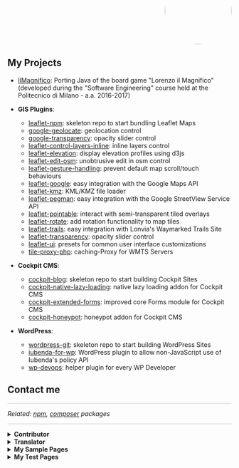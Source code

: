 <p align="right" style="margin-top: -70px; text-align: right;">
  <a href="https://github.com/Raruto">
    <img style="border-radius:50%;" src="https://avatars.githubusercontent.com/u/9614886?s=400" height="150" />
  </a>
</p>
<p align="center" style="display:none;">
  <a href="https://raruto.github.io/">View at raruto.github.io</a>
</p>

## My Projects

- [IlMagnifico](https://raruto.github.io/IlMagnifico): Porting Java of the board game "Lorenzo il Magnifico" (developed during the "Software Engineering" course held at the Politecnico di Milano - a.a. 2016-2017)

- **GIS Plugins**:
  - [leaflet-npm](https://raruto.github.io/leaflet-npm): skeleton repo to start bundling Leaflet Maps
  - [google-geolocate](https://raruto.github.io/google-geolocate): geolocation control
  - [google-transparency](https://raruto.github.io/google-transparency): opacity slider control
  - [leaflet-control-layers-inline](https://raruto.github.io/leaflet-control-layers-inline): inline layers control
  - [leaflet-elevation](https://raruto.github.io/leaflet-elevation): display elevation profiles using d3js
  - [leaflet-edit-osm](https://raruto.github.io/leaflet-edit-osm): unobtrusive edit in osm control
  - [leaflet-gesture-handling](https://raruto.github.io/leaflet-gesture-handling): prevent default map scroll/touch behaviours
  - [leaflet-google](https://raruto.github.io/leaflet-google): easy integration with the Google Maps API
  - [leaflet-kmz](https://raruto.github.io/leaflet-kmz): KML/KMZ file loader
  - [leaflet-pegman](https://raruto.github.io/leaflet-pegman): easy integration with the Google StreetView Service API
  - [leaflet-pointable](https://raruto.github.io/leaflet-pointable): interact with semi-transparent tiled overlays
  - [leaflet-rotate](https://raruto.github.io/leaflet-rotate): add rotation functionality to map tiles
  - [leaflet-trails](https://raruto.github.io/leaflet-trails): easy integration with Lonvia's Waymarked Trails Site
  - [leaflet-transparency](https://raruto.github.io/leaflet-transparency): opacity slider control
  - [leaflet-ui](https://raruto.github.io/leaflet-ui): presets for common user interface customizations
  - [tile-proxy-php](https://raruto.github.io/tile-proxy-php): caching-Proxy for WMTS Servers

- **Cockpit CMS**:
  - [cockpit-blog](https://github.com/Raruto/cockpit-blog): skeleton repo to start building Cockpit Sites
  - [cockpit-native-lazy-loading](https://github.com/Raruto/cockpit-native-lazy-loading): native lazy loading addon for Cockpit CMS
  - [cockpit-extended-forms](https://github.com/Raruto/cockpit-extended-forms): improved core Forms module for Cockpit CMS
  - [cockpit-honeypot](https://github.com/Raruto/cockpit-honeypot): honeypot addon for Cockpit CMS

- **WordPress**:
  - [wordpress-git](https://raruto.github.io/wordpress-git): skeleton repo to start building WordPress Sites
  - [iubenda-for-wp](https://github.com/Raruto/iubenda-for-wp): WordPress plugin to allow non-JavaScript use of Iubenda's policy API
  - [wp-devops](https://raruto.github.io/wp-devops): helper plugin for every WP Developer

## Contact me
<div id="tripetto"></div>
<script src="https://unpkg.com/tripetto-runner-foundation"></script>
<script src="https://unpkg.com/tripetto-runner-classic"></script>
<script src="https://unpkg.com/tripetto-services"></script>
<script>
var tripetto = TripettoServices.init({ token: "eyJhbGciOiJIUzI1NiIsInR5cCI6IkpXVCJ9.eyJ1c2VyIjoiS1JWUytRZmhQUnJxSkJ0eWZTZU82UldNTkhCOEx1NVRVYTVTQWplZno5MD0iLCJkZWZpbml0aW9uIjoibVRqVjJtckQ0ZWJCbWR5NWlNUnptVGJZZTRaVXlQQzJpSVZLWDZiTGlSOD0iLCJ0eXBlIjoiY29sbGVjdCJ9.33H9DigsyOEJpOrDa6OcEscng3fPiMKnohXGAvVoF1c" });

TripettoClassic.run({
    element: document.getElementById("tripetto"),
    definition: tripetto.definition,
    styles: tripetto.styles,
    l10n: tripetto.l10n,
    locale: tripetto.locale,
    translations: tripetto.translations,
    attachments: tripetto.attachments,
    onSubmit: tripetto.onSubmit
});
</script>

<hr style="background: #ccc;">
<p><em>Related: <a href="https://www.npmjs.com/~raruto">npm</a>, <a href="https://packagist.org/users/raruto/">composer</a> packages</em></p>
<hr style="background: #ccc;">

<details>
  <summary><b style="font-weight:bold;cursor:pointer;">Contributor</b></summary>
  <ul>
    <li><a href="https://github.com/agentejo/cockpit">Cockpit CMS</a>: <em>self-hosted headless and api-driven CMS</em></li>
    <li><a href="https://github.com/raffaelj/CpMultiplane">CpMultiplane</a>: <em>small PHP frontend for Cockpit CMS</em></li>
    <li><a href="https://github.com/afragen/wp-dependency-installer">WP Dependency Installer</a>: <em>lightweight class to automatically install WordPress plugins dependencies</em></li>
    <li><a href="https://wordpress.org/plugins/local-development/" rel="nofollow">Local Development</a>: <em>improved local development with just a WordPress plugin</em></li>
    <li><a href="https://github.com/afragen/github-updater">Github Updater</a>: <em>automatically update installed WordPress Git hosted themes and plugins</em></li>
    <li><a href="https://github.com/tomjn/composerpress">Composerpress</a>: <em>retroactively creates a composer.json for a WordPress site</em></li>
    <li><a href="https://plugins.trac.wordpress.org/browser/events-manager/" rel="nofollow">Events Manager</a>: <em>handle WordPress Events Registration, Bookings, Calendars and Locations with ease</em></li>
    <li><a href="https://github.com/Florent73/send-pdf-for-contact-form-7">Send PDF for Contact Form 7</a>: <em>automatically generate PDF files from Contact Form 7 submissions</em></li>
  </ul>
</details>

<details>
  <summary><b style="font-weight:bold;cursor:pointer;">Translator</b></summary>
  <ul>
    <li><a href="https://translate.wordpress.org/locale/it/default/wp-plugins/bbpress/" rel="nofollow">bbPress</a></li>
    <li><a href="https://translate.wordpress.org/locale/it/default/wp-plugins/buddypress/" rel="nofollow">BuddyPress</a></li>
    <li><a href="https://github.com/Raruto/cockpit-i18n">Cockpit CMS</a></li>
    <li><a href="https://github.com/raffaelj/CpMultiplane-i18n">CpMultiplane</a></li>
    <li><a href="https://translate.wordpress.org/locale/it/default/wp-plugins/events-manager/" rel="nofollow">Events Manager</a></li>
    <li><a href="https://translate.wordpress.org/locale/it/default/wp-plugins/featured-image-by-url/" rel="nofollow">Featured image by URL</a></li>
    <li><a href="https://github.com/horosproject/horos">Horos</a>: <em>DICOM medical image viewer</em></li>
    <li><a href="https://translate.wordpress.org/locale/it/default/wp-plugins/simple-history/" rel="nofollow">Simple History</a></li>
    <li><a href="https://translate.wordpress.org/locale/it/default/wp-plugins/user-submitted-posts/" rel="nofollow">User Submitted Posts</a></li>
    <li><a href="https://translate.wordpress.org/locale/it/default/wp-plugins/wp-upg/" rel="nofollow">User Post Gallery</a></li>
    <li><a href="https://translate.wordpress.org/locale/it/default/wp-plugins/woocommerce-email-inquiry-cart-options/" rel="nofollow">WooCommerce Email Inquiry &amp; Cart Options</a></li>
    <li><a href="https://translate.wordpress.org/locale/it/default/wp-themes/radcliffe/" rel="nofollow">Radcliffe</a></li>
  </ul>
</details>

<details>
  <summary><b style="font-weight:bold;cursor:pointer;">My Sample Pages</b></summary>
  <ul>
    <li><strong>Google Maps</strong>:
      <ul>
        <li><a href="/Raruto/raruto.github.io/blob/master/examples/google-geolocate/google-geolocate.html">geolocate control</a></li>
        <li><a href="/Raruto/raruto.github.io/blob/master/examples/google-transparency/google-transparency.html">opacity control</a></li>
      </ul>
    </li>
    <li><strong>Leaflet Maps</strong>:
      <ul>
        <li><a href="/Raruto/raruto.github.io/blob/master/leaflet-ui/examples/leaflet-ui.html">custom default-ui</a></li>
        <li><a href="/Raruto/raruto.github.io/blob/master/examples/leaflet-google/leaflet-google.html">google maps layers</a></li>
        <li><a href="/Raruto/raruto.github.io/blob/master/leaflet-transparency/examples/leaflet-transparency.html">opacity control</a></li>
        <li><a href="/Raruto/raruto.github.io/blob/master/leaflet-elevation/examples/leaflet-elevation_hoverable-tracks.html">elevation chart control</a></li>
        <li><a href="/Raruto/raruto.github.io/blob/master/leaflet-control-layers-inline/examples/leaflet-control-layers-inline.html">inline control-layers</a></li>
        <li><a href="/Raruto/raruto.github.io/blob/master/leaflet-kmz/examples/leaflet-kmz.html">kml/kmz layers</a></li>
        <li><a href="/Raruto/raruto.github.io/blob/master/leaflet-gesture-handling/examples/leaflet-gesture-handling.html">scroll/touch to zoom</a></li>
        <li><a href="/Raruto/raruto.github.io/blob/master/leaflet-pegman/examples/leaflet-pegman-lazyLoading.html">streetview control</a></li>
        <li><a href="/Raruto/raruto.github.io/blob/master/leaflet-pointable/examples/leaflet-pointable.html">pointable tiles</a></li>
        <li><a href="/Raruto/raruto.github.io/blob/master/leaflet-trails/examples/leaflet-trails.html">waymarked trails</a></li>
       </ul>
    </li>
  </ul>
</details>

<details>
  <summary><b style="font-weight:bold;cursor:pointer;">My Test Pages</b></summary>
  <ul>
    <li><a href="/Raruto/raruto.github.io/blob/master/3d">/3d</a></li>
    <li><a href="/Raruto/raruto.github.io/blob/master/maps">/maps</a></li>
  </ul>
</details>
